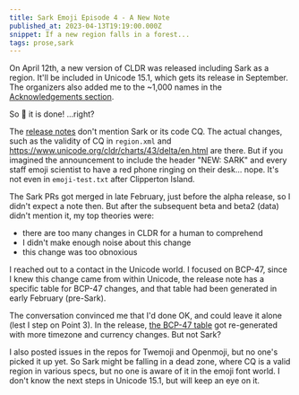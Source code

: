 ```yaml
---
title: Sark Emoji Episode 4 - A New Note
published_at: 2023-04-13T19:19:00.000Z
snippet: If a new region falls in a forest...
tags: prose,sark
---
```


On April 12th, a new version of CLDR was released including Sark as a region. It'll be included in Unicode 15.1, which gets its release in September. The organizers also added me to the ~1,000 names in the [Acknowledgements section](https://cldr.unicode.org/index/acknowledgments).

So 🎉 it is done! ...right?

The [release notes](https://cldr.unicode.org/index/downloads/cldr-43) don't mention Sark or its code CQ. The actual changes, such as the validity of CQ in `region.xml` and https://www.unicode.org/cldr/charts/43/delta/en.html are there. But if you imagined the announcement to include the header "NEW: SARK" and every staff emoji scientist to have a red phone ringing on their desk... nope. It's not even in `emoji-test.txt` after Clipperton Island.

The Sark PRs got merged in late February, just before the alpha release, so I didn't expect a note then. But after the subsequent beta and beta2 (data) didn't mention it, my top theories were:

- there are too many changes in CLDR for a human to comprehend
- I didn't make enough noise about this change
- this change was too obnoxious

I reached out to a contact in the Unicode world. I focused on BCP-47, since I knew this change came from within Unicode, the release note has a specific table for BCP-47 changes, and that table had been generated in early February (pre-Sark).

The conversation convinced me that I'd done OK, and could leave it alone (lest I step on Point 3). In the release, [the BCP-47 table](https://www.unicode.org/cldr/charts/43/delta/bcp47.html) got re-generated with more timezone and currency changes. But not Sark?

I also posted issues in the repos for Twemoji and Openmoji, but no one's picked it up yet. So Sark might be falling in a dead zone, where CQ is a valid region in various specs, but no one is aware of it in the emoji font world.  I don't know the next steps in Unicode 15.1, but will keep an eye on it.

<br/>
<br/>
<br/>
